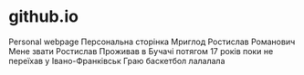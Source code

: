 # github.io
Personal webpage
Персональна сторінка Мриглод Ростислав Романович
   Мене звати Ростислав
   Проживав в Бучачі потягом 17 років поки не переїхав у Івано-Франківськ
   Граю баскетбол
   лалалала
